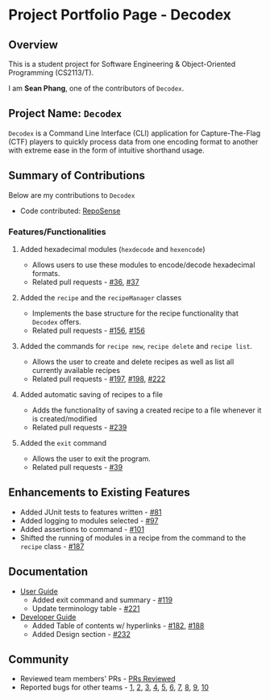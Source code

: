 # Project Portfolio Page - Decodex

## Overview

This is a student project for Software Engineering & Object-Oriented Programming (CS2113/T).

I am **Sean Phang**, one of the contributors of `Decodex`.

## Project Name: `Decodex`
`Decodex` is a Command Line Interface (CLI) application for Capture-The-Flag (CTF) players to quickly process data from one encoding format to another with extreme ease in the form of intuitive shorthand usage.

## Summary of Contributions
Below are my contributions to `Decodex`

- Code contributed: [RepoSense](https://nus-cs2113-ay2122s1.github.io/tp-dashboard/?search=SeenFang&sort=groupTitle&sortWithin=title&timeframe=commit&mergegroup=&groupSelect=groupByRepos&breakdown=true&checkedFileTypes=docs~functional-code~test-code~other&since=2021-09-25&tabOpen=true&tabType=authorship&tabAuthor=SeenFang&tabRepo=AY2122S1-CS2113T-T10-3%2Ftp%5Bmaster%5D&authorshipIsMergeGroup=false&authorshipFileTypes=docs~functional-code~test-code&authorshipIsBinaryFileTypeChecked=false)

### Features/Functionalities

1. Added hexadecimal modules (`hexdecode` and `hexencode`)
    - Allows users to use these modules to encode/decode hexadecimal formats.
    - Related pull requests - [#36](https://github.com/AY2122S1-CS2113T-T10-3/tp/pull/36), [#37](https://github.com/AY2122S1-CS2113T-T10-3/tp/pull/37)

2. Added the `recipe` and the `recipeManager` classes
   - Implements the base structure for the recipe functionality that `Decodex` offers.
   - Related pull requests - [#156](https://github.com/AY2122S1-CS2113T-T10-3/tp/pull/156), [#156](https://github.com/AY2122S1-CS2113T-T10-3/tp/pull/157)

3. Added the commands for `recipe new`, `recipe delete` and `recipe list`.
   - Allows the user to create and delete recipes as well as list all currently available recipes
   - Related pull requests - [#197](https://github.com/AY2122S1-CS2113T-T10-3/tp/pull/197), [#198](https://github.com/AY2122S1-CS2113T-T10-3/tp/pull/198), [#222](https://github.com/AY2122S1-CS2113T-T10-3/tp/pull/222)

4. Added automatic saving of recipes to a file
   - Adds the functionality of saving a created recipe to a file whenever it is created/modified
   - Related pull requests - [#239](https://github.com/AY2122S1-CS2113T-T10-3/tp/pull/239)

5. Added the `exit` command
   - Allows the user to exit the program.
   - Related pull requests - [#39](https://github.com/AY2122S1-CS2113T-T10-3/tp/pull/39)

## Enhancements to Existing Features
- Added JUnit tests to features written - [#81](https://github.com/AY2122S1-CS2113T-T10-3/tp/pull/81)
- Added logging to modules selected - [#97](https://github.com/AY2122S1-CS2113T-T10-3/tp/pull/97)
- Added assertions to command - [#101](https://github.com/AY2122S1-CS2113T-T10-3/tp/pull/101)
- Shifted the running of modules in a recipe from the command to the `recipe` class - [#187](https://github.com/AY2122S1-CS2113T-T10-3/tp/pull/187)

## Documentation
- [User Guide](https://ay2122s1-cs2113t-t10-3.github.io/tp/UserGuide.html)
  - Added exit command and summary - [#119](https://github.com/AY2122S1-CS2113T-T10-3/tp/pull/119)
  - Update terminology table - [#221](https://github.com/AY2122S1-CS2113T-T10-3/tp/pull/221)
- [Developer Guide](https://ay2122s1-cs2113t-t10-3.github.io/tp/DeveloperGuide.html)
  - Added Table of contents w/ hyperlinks - [#182](https://github.com/AY2122S1-CS2113T-T10-3/tp/pull/182), [#188](https://github.com/AY2122S1-CS2113T-T10-3/tp/pull/188)
  - Added Design section - [#232](https://github.com/AY2122S1-CS2113T-T10-3/tp/pull/232)

## Community
- Reviewed team members' PRs - [PRs Reviewed](https://github.com/AY2122S1-CS2113T-T10-3/tp/pulls?q=is%3Apr+is%3Aclosed+-author%3A%40me+commenter%3ASeenFang+reviewed-by%3ASeenFang)
- Reported bugs for other teams - [1](https://github.com/SeenFang/ped/issues/1), [2](https://github.com/SeenFang/ped/issues/2), [3](https://github.com/SeenFang/ped/issues/3), [4](https://github.com/SeenFang/ped/issues/4), [5](https://github.com/SeenFang/ped/issues/5), [6](https://github.com/SeenFang/ped/issues/6), [7](https://github.com/SeenFang/ped/issues/7), [8](https://github.com/SeenFang/ped/issues/8), [9](https://github.com/SeenFang/ped/issues/9), [10](https://github.com/SeenFang/ped/issues/10)

